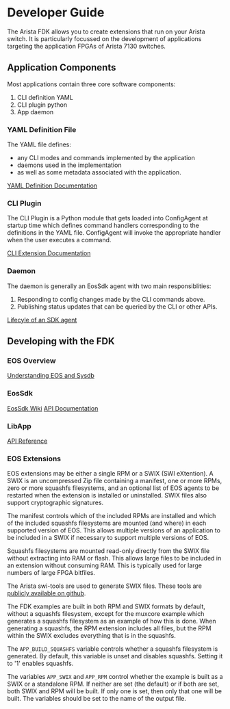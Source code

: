 # Developer Guide

The Arista FDK allows you to create extensions that run on your Arista switch. It is particularly focussed on the development of applications targeting the application FPGAs of Arista 7130 switches.

## Application Components

Most applications contain three core software components:

1. CLI definition YAML
2. CLI plugin python
3. App daemon

### YAML Definition File

The YAML file defines:

- any CLI modes and commands implemented by the application
- daemons used in the implementation
- as well as some metadata associated with the application.

[YAML Definition Documentation](https://eos.arista.com/eos-4-25-2f/cli-extensions-for-customers/#YAML_definition_file)

### CLI Plugin

The CLI Plugin is a Python module that gets loaded into ConfigAgent at startup time which defines command handlers corresponding to the definitions in the YAML file. ConfigAgent will invoke the appropriate handler when the user executes a command.

[CLI Extension Documentation](https://eos.arista.com/eos-4-25-2f/cli-extensions-for-customers/)

### Daemon

The daemon is generally an EosSdk agent with two main responsiblities:
1. Responding to config changes made by the CLI commands above.
2. Publishing status updates that can be queried by the CLI or other APIs.

[Lifecyle of an SDK agent](https://github.com/aristanetworks/EosSdk/wiki/Lifecycle-of-an-SDK-agent)

## Developing with the FDK

### EOS Overview

[Understanding EOS and Sysdb](https://github.com/aristanetworks/EosSdk/wiki/Understanding-EOS-and-Sysdb)

### EosSdk

[EosSdk Wiki](https://github.com/aristanetworks/EosSdk/wiki)
[API Documentation](http://aristanetworks.github.io/EosSdk/docs/2.16.0/ref/index.html)

### LibApp

[API Reference](libapp/index.html)

### EOS Extensions

EOS extensions may be either a single RPM or a SWIX (SWI eXtention).  A SWIX
is an uncompressed Zip file containing a manifest, one or more RPMs, zero
or more squashfs filesystems, and an optional list of EOS agents to be
restarted when the extension is installed or uninstalled.  SWIX files also
support cryptographic signatures.

The manifest controls which of the included RPMs are installed and which of
the included squashfs filesystems are mounted (and where) in each supported
version of EOS.  This allows multiple versions of an application to be
included in a SWIX if necessary to support multiple versions of EOS.

Squashfs filesystems are mounted read-only directly from the SWIX file without
extracting into RAM or flash.  This allows large files to be included in an
extension without consuming RAM.  This is typically used for large numbers of
large FPGA bitfiles.

The Arista swi-tools are used to generate SWIX files.  These tools are
[publicly available on github](https://github.com/aristanetworks/swi-tools).

The FDK examples are built in both RPM and SWIX formats by default, without a
squashfs filesystem, except for the muxcore example which generates a squashfs
filesystem as an example of how this is done.  When generating a squashfs, the
RPM extension includes all files, but the RPM within the SWIX excludes
everything that is in the squashfs.

The `APP_BUILD_SQUASHFS` variable controls whether a squashfs filesystem is
generated.  By default, this variable is unset and disables squashfs.  Setting
it to '1' enables squashfs.

The variables `APP_SWIX` and `APP_RPM` control whether the example is built as a
SWIX or a standalone RPM.  If neither are set (the default) or if both are set,
both SWIX and RPM will be built.  If only one is set, then only that one will
be built.  The variables should be set to the name of the output file.
